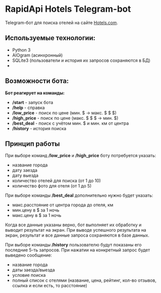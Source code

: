 # RapidApi Hotels Telegram-bot

Telegram-бот для поиска отелей на сайте [Hotels.com](https://www.hotels.com/).


## Используемые технологии:
- Python 3
- AIOgram (асинхронный)
- SQLite3 (пользователи и история их запросов сохраняются в БД)
- 

## Возможности бота:

**Бот реагирует на команды:**

- **/start** - запуск бота
- **/help** - справка
- **/low_price** - поиск по цене (мин. $ → макс. $ $ $)
- **/high_price** - поиск по цене (макс. $ $ $ → мин. $)
- **/best_deal** - поиск с учётом мин. $ и мин. км от центра
- **/history** - история поиска


## Принцип работы

При выборе команд **/low_price** и **/high_price** боту потребуется указать:
- название города
- дату заезда
- дату выезда
- количество отелей для поиска (от 1 до 10)
- количество фото для отеля (от 1 до 5)


При выборе команды **/best_deal** дополнительно нужно будет указать:
- макс.расстояние от центра города до отеля, км 
- мин.цену в $ за 1 ночь
- макс.цену в $ за 1 ночь


Когда все данные указаны верно, бот выполняет их обработку и выводит результат на экран.
При выводе успешного результата на экран, результат и все данные запроса сохраняются в базе данных.


При выборе команды **/history** пользователю будут показаны его последние 5-ть запросов.
При нажатии на конкретный запрос будет выведено сообщение:
- название города
- даты заезда/выезда
- условие поиска
- полный список с отелями (название, цена, рейтинг, кол-во отзывов, ссылка и если есть, то расстояние)
